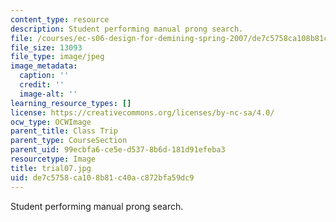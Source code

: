 ```yaml
---
content_type: resource
description: Student performing manual prong search.
file: /courses/ec-s06-design-for-demining-spring-2007/de7c5758ca108b81c40ac872bfa59dc9_trial07.jpg
file_size: 13093
file_type: image/jpeg
image_metadata:
  caption: ''
  credit: ''
  image-alt: ''
learning_resource_types: []
license: https://creativecommons.org/licenses/by-nc-sa/4.0/
ocw_type: OCWImage
parent_title: Class Trip
parent_type: CourseSection
parent_uid: 99ecbfa6-ce5e-d537-8b6d-181d91efeba3
resourcetype: Image
title: trial07.jpg
uid: de7c5758-ca10-8b81-c40a-c872bfa59dc9
---
```

Student performing manual prong search.